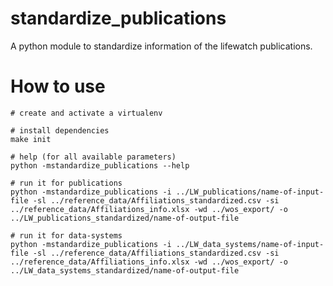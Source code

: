 # standardize_publications

A python module to standardize information of the lifewatch publications.


# How to use

```
# create and activate a virtualenv 

# install dependencies 
make init

# help (for all available parameters)
python -mstandardize_publications --help

# run it for publications
python -mstandardize_publications -i ../LW_publications/name-of-input-file -sl ../reference_data/Affiliations_standardized.csv -si ../reference_data/Affiliations_info.xlsx -wd ../wos_export/ -o ../LW_publications_standardized/name-of-output-file

# run it for data-systems
python -mstandardize_publications -i ../LW_data_systems/name-of-input-file -sl ../reference_data/Affiliations_standardized.csv -si ../reference_data/Affiliations_info.xlsx -wd ../wos_export/ -o ../LW_data_systems_standardized/name-of-output-file

```
